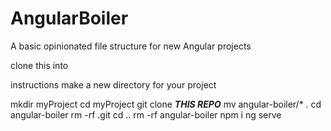 # AngularBoiler

A basic opinionated file structure for new Angular projects

clone this into 

instructions
make a new directory for your project

mkdir myProject
cd myProject
git clone ***THIS REPO***
mv angular-boiler/* .
cd angular-boiler
rm -rf .git
cd ..
rm -rf angular-boiler
npm i
ng serve
